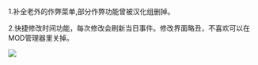 1.补全老外的作弊菜单,部分作弊功能曾被汉化组删掉。


2.快捷修改时间功能，每次修改会刷新当日事件。修改界面略丑，不喜欢可以在MOD管理器里关掉。


![](http://static.apple.nextmedia.com/images/e-paper/20150519/large/1432040423_332b.jpg)


